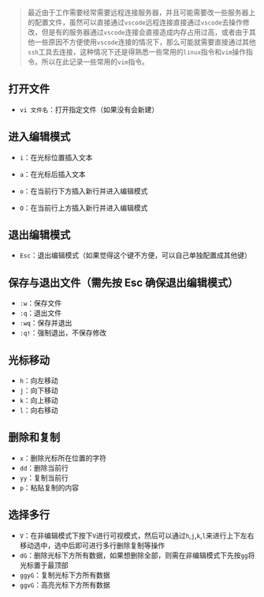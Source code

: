 > 最近由于工作需要经常需要远程连接服务器，并且可能需要改一些服务器上的配置文件，虽然可以直接通过`vscode`远程连接直接通过`vscode`去操作修改，但是有的服务器通过`vscode`连接会直接造成内存占用过高，或者由于其他一些原因不方便使用`vscode`连接的情况下，那么可能就需要直接通过其他`ssh`工具去连接，这种情况下还是得熟悉一些常用的`linux`指令和`vim`操作指令。所以在此记录一些常用的`vim`指令。

## 打开文件

- `vi 文件名`：打开指定文件（如果没有会新建）

## 进入编辑模式

- `i`：在光标位置插入文本

- `a`：在光标后插入文本
- `o`：在当前行下方插入新行并进入编辑模式
- `O`：在当前行上方插入新行并进入编辑模式

## 退出编辑模式

- `Esc`：退出编辑模式（如果觉得这个键不方便，可以自己单独配置成其他键）

## 保存与退出文件（需先按 Esc 确保退出编辑模式）

- `:w`：保存文件
- `:q`：退出文件
- `:wq`：保存并退出
- `:q!`：强制退出，不保存修改

## 光标移动

- `h`：向左移动
- `j`：向下移动
- `k`：向上移动
- `l`：向右移动

## 删除和复制

- `x`：删除光标所在位置的字符
- `dd`：删除当前行
- `yy`：复制当前行
- `p`：粘贴复制的内容

## 选择多行
- `V`：在非编辑模式下按下`V`进行可视模式，然后可以通过`h`,`j`,`k`,`l`来进行上下左右移动选中，选中后即可进行多行删除复制等操作
- `dG`：删除光标下方所有数据，如果想删除全部，则需在非编辑模式下先按`gg`将光标置于最顶部
- `ggyG`：复制光标下方所有数据
- `ggvG`：高亮光标下方所有数据